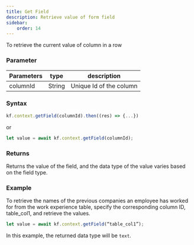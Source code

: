```yaml
---
title: Get Field
description: Retrieve value of form field
sidebar:
    order: 14
---
```


To retrieve the current value of column in a row

### Parameter

| Parameters | type   | description             |
| ---------- | ------ | ----------------------- |
| columnId   | String | Unique Id of the column |

### Syntax

```js
kf.context.getField(columnId).then((res) => {...})
```

or

```js
let value = await kf.context.getField(columnId);
```

### Returns

Returns the value of the field, and the data type of the value varies based on the field type.

### Example

To retrieve the names of the previous companies an employee has worked for from the work experience table, specify the corresponding column ID, table_col1, and retrieve the values. 

```js 
let value = await kf.context.getField(“table_col1”);
```

In this example, the returned data type will be `text`. 
